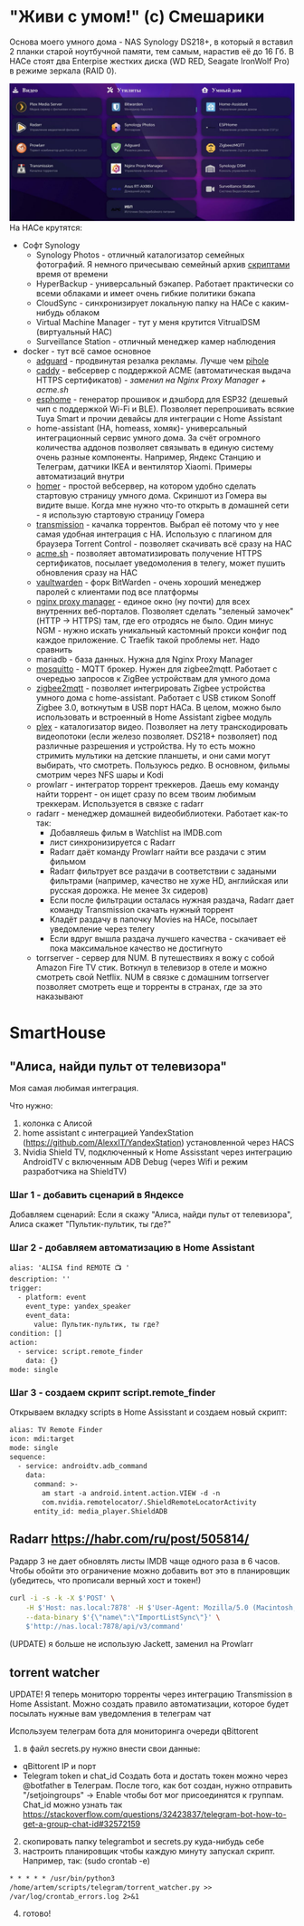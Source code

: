 # "Живи с умом!" (c) Смешарики
Основа моего умного дома - NAS Synology DS218+, в который я вставил 2 планки старой ноутбучной памяти, тем самым, нарастив её до 16 Гб. В НАСе стоят два Enterpise жестких диска (WD RED, Seagate IronWolf Pro) в режиме зеркала (RAID 0).

![Стартовая страница Homer](Pictures/start_page.jpg)
На НАСе крутятся:
- Софт Synology
  - Synology Photos - отличный каталогизатор семейных фотографий. Я немного причесываю семейный архив [скриптами](https://github.com/ageev/others) время от времени
  - HyperBackup - универсальный бэкапер. Работает практически со всеми облаками и имеет очень гибкие политики бэкапа
  - CloudSync - синхронизирует локальную папку на НАСе с каким-нибудь облаком
  - Virtual Machine Manager - тут у меня крутится VitrualDSM (виртуальный НАС)
  - Surveillance Station - отличный менеджер камер наблюдения
- docker - тут всё самое основное
  - [adguard](https://github.com/ageev/SmartHouse/tree/master/adguard) - продвинутая резалка рекламы. Лучше чем [pihole](https://github.com/ageev/SmartHouse/tree/master/pi-hole)
  - [caddy](https://github.com/ageev/SmartHouse/tree/master/docker/caddy) - вебсервер с поддержкой ACME (автоматическая выдача HTTPS сертификатов) - *заменил на Nginx Proxy Manager + acme.sh*
  - [esphome](https://github.com/ageev/SmartHouse/tree/master/docker/esphome) - генератор прошивок и дэшборд для ESP32 (дешевый чип с поддержкой Wi-Fi и BLE). Позволяет перепрошивать всякие Tuya Smart и прочии девайсы для интеграции с Home Assistant
  - home-assistant (HA, homeass, хомяк)- универсальный интеграционный сервис умного дома. За счёт огромного количества аддонов позволяет связывать в единую систему очень разные компоненты. Например, Яндекс Станцию и Телеграм, датчики IKEA и вентилятор Xiaomi. Примеры автоматизаций внутри
  - [homer](https://github.com/ageev/SmartHome/tree/master/docker/homer) - простой вебсервер, на котором удобно сделать стартовую страницу умного дома. Скриншот из Гомера вы видите выше. Когда мне нужно что-то открыть в домашней сети - я использую стартовую страницу Гомера
  - [transmission](https://github.com/ageev/SmartHome/tree/master/docker/transmission) - качалка торрентов. Выбрал её потому что у нее самая удобная интеграция с HA. Использую с плагином для браузера Torrent Control - позволяет скачивать всё сразу на НАС
  - [acme.sh](https://github.com/ageev/SmartHouse/tree/master/acme.sh) - позволяет автоматизировать получение HTTPS сертификатов, посылает уведомоления в телегу, может пушить обновления сразу на НАС
  - [vaultwarden](https://github.com/ageev/SmartHouse/tree/master/vaultwarden) - форк BitWarden - очень хороший менеджер паролей с клиентами под все платформы
  - [nginx proxy manager](https://github.com/ageev/SmartHouse/tree/master/Nginx%20Proxy%20Manager) - единое окно (ну почти) для всех внутренних веб-порталов. Позволяет сделать "зеленый замочек" (HTTP -> HTTPS) там, где его отродясь не было. Один минус NGM - нужно искать уникальный кастомный прокси конфиг под каждое приложение. С Traefik такой проблемы нет. Надо сравнить
  - mariadb - база данных. Нужна для Nginx Proxy Manager
  - [mosquitto](https://github.com/ageev/SmartHome/tree/master/docker/zigbee2mqtt) - MQTT брокер. Нужен для zigbee2mqtt. Работает с очередью запросов к ZigBee устройствам для умного дома
  - [zigbee2mqtt](https://github.com/ageev/SmartHome/tree/master/docker/zigbee2mqtt) - позволяет интегрировать Zigbee устройства умного дома с home-assistant. Работает с USB стиком Sonoff Zigbee 3.0, воткнутым в USB порт НАСа. В целом, можно было использовать и встроенный в Home Assistant zigbee модуль
  - [plex](https://github.com/ageev/SmartHome/tree/master/docker/plex) - каталогизатор видео. Позволяет на лету транскодировать видеопотоки (если железо позволяет. DS218+ позволяет) под различные разрешения и устройства. Ну то есть можно стримить мультики на детские планшеты, и они сами могут выбирать, что смотреть. Пользуюсь редко. В основном, фильмы смотрим через NFS шары и Kodi
  - prowlarr - интегратор торрент треккеров. Даешь ему команду найти торрент - он ищет сразу по всем твоим любимым треккерам. Используется в связке с radarr
  - radarr - менеджер домашней видеобиблиотеки. Работает как-то так:
    - Добавляешь фильм в Watchlist на IMDB.com
    - лист синхронизируется с Radarr
    - Radarr даёт команду Prowlarr найти все раздачи с этим фильмом
    - Radarr фильтрует все раздачи в соответствии с задаными фильтрами (например, качество не хуже HD, английская или русская дорожка. Не менее 3х сидеров)
    - Если после фильтрации осталась нужная раздача, Radarr дает команду Transmission скачать нужный торрент
    - Кладёт раздачу в папочку Movies на НАСе, посылает уведомление через телегу
    - Если вдруг вышла раздача лучшего качества - скачивает её пока максимальное качество не достигнуто
  - torrserver - сервер для NUM. В путешествиях я вожу с собой Amazon Fire TV стик. Воткнул в телевизор в отеле и можно смотреть свой Netflix. NUM в связке с домашним torrserver позволяет смотреть еще и торренты в странах, где за это наказывают

# SmartHouse
## "Алиса, найди пульт от телевизора"
Моя самая любимая интеграция. 

Что нужно:
1. колонка с Алисой
2. home assistant с интеграцией YandexStation (https://github.com/AlexxIT/YandexStation) установленной через HACS
3. Nvidia Shield TV, подключенный к Home Assisstant через интеграцию AndroidTV с включенным ADB Debug (через Wifi и режим разработчика на ShieldTV)

### Шаг 1 - добавить сценарий в Яндексе
Добавляем сценарий: Если я скажу "Алиса, найди пульт от телевизора", Алиса скажет "Пультик-пультик, ты где?"

### Шаг 2 - добавляем автоматизацию в Home Assistant
```
alias: 'ALISA find REMOTE 📺 '
description: ''
trigger:
  - platform: event
    event_type: yandex_speaker
    event_data:
      value: Пультик-пультик, ты где?
condition: []
action:
  - service: script.remote_finder
    data: {}
mode: single
```

### Шаг 3 - создаем скрипт script.remote_finder
Открываем вкладку scripts в Home Assisstant и создаем новый скрипт:
```
alias: TV Remote Finder
icon: mdi:target
mode: single
sequence:
  - service: androidtv.adb_command
    data:
      command: >-
        am start -a android.intent.action.VIEW -d -n
        com.nvidia.remotelocator/.ShieldRemoteLocatorActivity
      entity_id: media_player.ShieldADB
```

## Radarr https://habr.com/ru/post/505814/
Радарр 3 не дает обновлять листы IMDB чаще одного раза в 6 часов.
Чтобы обойти это ограничение можно добавить вот это в планировщик (убедитесь, что прописали верный хост и токен!)
```bash
curl -i -s -k -X $'POST' \
    -H $'Host: nas.local:7878' -H $'User-Agent: Mozilla/5.0 (Macintosh; Intel Mac OS X 10.15; rv:97.0) Gecko/20100101 Firefox/97.0' -H $'Accept: application/json, text/javascript, */*; q=0.01' -H $'Accept-Language: en-US,en;q=0.5' -H $'Accept-Encoding: gzip, deflate' -H $'Content-Type: application/json' -H $'X-Api-Key: <YOUR_SECRET_TOKEN_HERE!!!!' -H $'X-Requested-With: XMLHttpRequest' -H $'Content-Length: 25' -H $'Origin: http://ds.local:7878' -H $'DNT: 1' -H $'Connection: close' -H $'Referer: http://ds.local:7878/system/tasks' \
    --data-binary $'{\"name\":\"ImportListSync\"}' \
    $'http://nas.local:7878/api/v3/command'
```
(UPDATE) я больше не использую Jackett, заменил на Prowlarr

## torrent watcher
UPDATE! Я теперь мониторю торренты через интеграцию Transmission в Home Assistant. Можно создать правило автоматизации, которое будет посылать нужные вам уведомления в телеграм чат

Используем телеграм бота для мониторинга очереди qBittorent
1. в файл secrets.py нужно внести свои данные:
- qBittorent IP и порт
- Telegram token и chat_id 
Создать бота и достать токен можно через @botfather в Телеграм. После того, как бот создан, нужно отправить "/setjoingroups" -> Enable чтобы бот мог присоединятся к группам.  
Chat_id можно узнать так https://stackoverflow.com/questions/32423837/telegram-bot-how-to-get-a-group-chat-id#32572159

2. скопировать папку telegrambot и secrets.py куда-нибудь себе
3. настроить планировщик чтобы каждую минуту запускал скрипт. Например, так:
(sudo crontab -e)
```
* * * * * /usr/bin/python3 /home/artem/scripts/telegram/torrent_watcher.py >> /var/log/crontab_errors.log 2>&1
```
4. готово!
